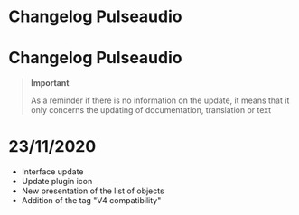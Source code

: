 # Changelog Pulseaudio

# Changelog Pulseaudio

>**Important**
>
>As a reminder if there is no information on the update, it means that it only concerns the updating of documentation, translation or text

# 23/11/2020
- Interface update
- Update plugin icon
- New presentation of the list of objects
- Addition of the tag "V4 compatibility"
